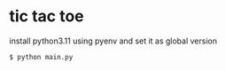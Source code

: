 # tic tac toe

install python3.11 using pyenv and set it as global version

```
$ python main.py
```